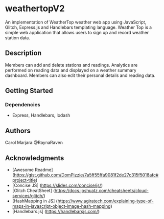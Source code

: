 # weathertopV2
An implementation of WeatherTop weather web app using JavaScript, Glitch, Express.js and Handlebars templating language.
Weather Top is a simple web application that allows users to sign up and record weather station data.

## Description

Members can add and delete stations and readings. Analytics are performed on reading data and displayed on a weather summary dashboard.
Members can also edit their personal details and reading data.

## Getting Started

### Dependencies

* Express, Handlebars, lodash

## Authors

Carol Marjara
@RaynaRaven



## Acknowledgments

* [Awesome Readme] (https://gist.github.com/DomPizzie/7a5ff55ffa9081f2de27c315f5018afc#project-title)
* [Concise JS] (https://slides.com/concise/js/)
* [Glitch CheatSheet] (https://docs.joshuatz.com/cheatsheets/cloud-services/glitch/)
* [HashMapping in JS] (https://www.agiratech.com/explaining-type-of-maps-in-javascript-object-image-hash-mapping)
* [Handlebars.js] (https://handlebarsjs.com/)
